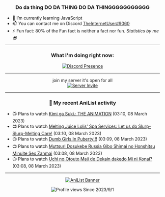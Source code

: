<div align="center">

### Do da thing DO DA THING DO DA THINGGGGGGGGGGG
</div>

- 🌱 I’m currently learning JavaScript
- 📫 You can contact me on Discord [TheInternetUser#9060](https://discord.com/users/534117072796385300)
- ⚡ Fun fact: 80% of the Fun fact is neither a fact nor fun. _Statistics by me 😎_
<hr>

<div align="center">

### What I'm doing right now:
[![Discord Presence](https://lanyard.cnrad.dev/api/534117072796385300)](https://discord.com/users/534117072796385300)
<hr>

join my server it's open for all <br>
[![Server Invite](https://invidget.switchblade.xyz/bfYgVHxrSs)](https://discord.gg/bfYgVHxrSs)

<hr>
  
### 🌸 My recent AniList activity

</div>

<!-- ANILIST_ACTIVITY:start -->

-   📺 Plans to watch [Kimi ga Suki.: THE ANIMATION](https://anilist.co/anime/125516) (03:10, 08 March 2023)
-   📺 Plans to watch [Melting Juice Lolis' Spa Services: Let us do Slurp-Slurp-Melting Care!](https://anilist.co/anime/125425) (03:10, 08 March 2023)
-   📺 Plans to watch [Dumb Girls In Puberty!!!](https://anilist.co/anime/103136) (03:09, 08 March 2023)
-   📺 Plans to watch [Muttsuri Dosukebe Russia Gibo Shimai no Honshitsu Minuite Sex Zanmai](https://anilist.co/anime/101033) (03:08, 08 March 2023)
-   📺 Plans to watch [Uchi no Otouto Maji de Dekain dakedo Mi ni Konai?](https://anilist.co/anime/130058) (03:08, 08 March 2023)

<!-- ANILIST_ACTIVITY:end -->
<hr>

<div align="center">

[![AniList Banner](https://img.anili.st/User/929966)](https://anilist.co/user/TheInternetUser)

![Profile views](https://gpvc.arturio.dev/TheInternetUse7) Since 2023/9/1

</div>

